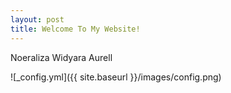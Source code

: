 ```yaml
---
layout: post
title: Welcome To My Website!
---
```


Noeraliza Widyara Aurell

![_config.yml]({{ site.baseurl }}/images/config.png)

